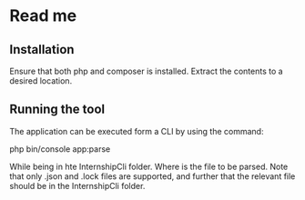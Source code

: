 # Read me 
## Installation
Ensure that both php and composer is installed.
Extract the contents to a desired location.
## Running the tool
The application can be executed form a CLI by using the command:

php bin/console app:parse <file>

While being in hte InternshipCli folder.
Where <file> is the file to be parsed. Note that only .json and .lock files are supported, 
and further that the relevant file should be in the InternshipCli folder.

